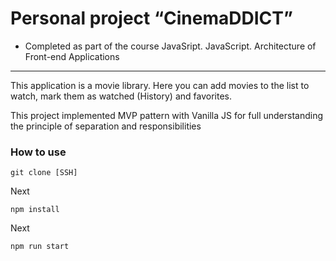 # Personal project “CinemaDDICT”

* Сompleted as part of the course JavaSript. JavaScript. Architecture of Front-end Applications

---

This application is a movie library. Here you can add movies to the list to watch, mark them as watched (History) and favorites.

This project implemented MVP pattern with Vanilla JS for full understanding the principle of separation and responsibilities

### How to use 

```
git clone [SSH]
```
Next

```
npm install
```
Next 
```
npm run start
```
